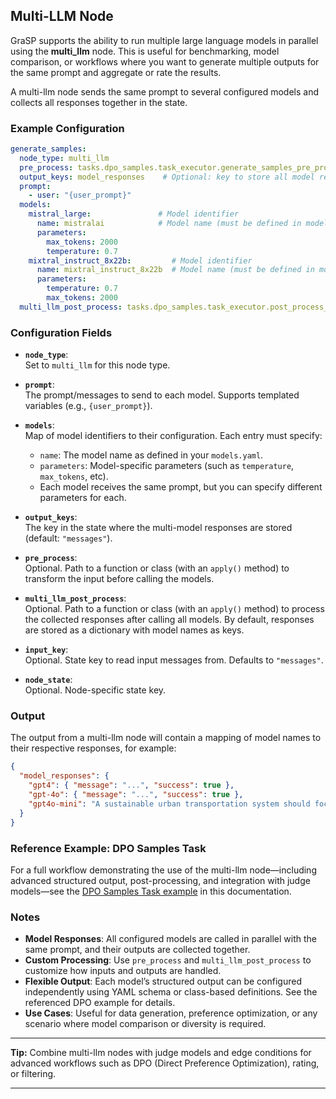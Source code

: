## Multi-LLM Node

GraSP supports the ability to run multiple large language models in parallel using the **multi_llm** node. This is useful for benchmarking, model comparison, or workflows where you want to generate multiple outputs for the same prompt and aggregate or rate the results.

A multi-llm node sends the same prompt to several configured models and collects all responses together in the state.

### Example Configuration

```yaml
generate_samples:  
  node_type: multi_llm
  pre_process: tasks.dpo_samples.task_executor.generate_samples_pre_process
  output_keys: model_responses    # Optional: key to store all model responses in state
  prompt:        
    - user: "{user_prompt}"
  models:      
    mistral_large:               # Model identifier
      name: mistralai            # Model name (must be defined in models.yaml)
      parameters:          
        max_tokens: 2000
        temperature: 0.7            
    mixtral_instruct_8x22b:         # Model identifier
      name: mixtral_instruct_8x22b  # Model name (must be defined in models.yaml)
      parameters:
        temperature: 0.7
        max_tokens: 2000
  multi_llm_post_process: tasks.dpo_samples.task_executor.post_process_responses  # Optional
```

### Configuration Fields

- **`node_type`**:  
  Set to `multi_llm` for this node type.

- **`prompt`**:  
  The prompt/messages to send to each model. Supports templated variables (e.g., `{user_prompt}`).

- **`models`**:  
  Map of model identifiers to their configuration. Each entry must specify:
  - `name`: The model name as defined in your `models.yaml`.
  - `parameters`: Model-specific parameters (such as `temperature`, `max_tokens`, etc).
  - Each model receives the same prompt, but you can specify different parameters for each.

- **`output_keys`**:  
  The key in the state where the multi-model responses are stored (default: `"messages"`).

- **`pre_process`**:  
  Optional. Path to a function or class (with an `apply()` method) to transform the input before calling the models.

- **`multi_llm_post_process`**:  
  Optional. Path to a function or class (with an `apply()` method) to process the collected responses after calling all models. By default, responses are stored as a dictionary with model names as keys.

- **`input_key`**:  
  Optional. State key to read input messages from. Defaults to `"messages"`.

- **`node_state`**:  
  Optional. Node-specific state key.

### Output

The output from a multi-llm node will contain a mapping of model names to their respective responses, for example:

```json
{
  "model_responses": {
    "gpt4": { "message": "...", "success": true },
    "gpt-4o": { "message": "...", "success": true },
    "gpt4o-mini": "A sustainable urban transportation system should focus on..."
  }
}
```

### Reference Example: DPO Samples Task

For a full workflow demonstrating the use of the multi-llm node—including advanced structured output, post-processing, and integration with judge models—see the [DPO Samples Task example](#dpo-samples-task-using-multi-llm-node) in this documentation.

### Notes

- **Model Responses**: All configured models are called in parallel with the same prompt, and their outputs are collected together.
- **Custom Processing**: Use `pre_process` and `multi_llm_post_process` to customize how inputs and outputs are handled.
- **Flexible Output**: Each model’s structured output can be configured independently using YAML schema or class-based definitions. See the referenced DPO example for details.
- **Use Cases**: Useful for data generation, preference optimization, or any scenario where model comparison or diversity is required.

---

**Tip:** Combine multi-llm nodes with judge models and edge conditions for advanced workflows such as DPO (Direct Preference Optimization), rating, or filtering.

---